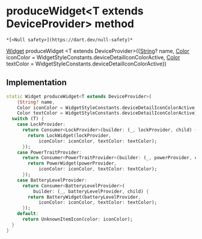 


# produceWidget&lt;T extends DeviceProvider> method




    *[<Null safety>](https://dart.dev/null-safety)*




[Widget](https://api.flutter.dev/flutter/widgets/Widget-class.html) produceWidget
&lt;T extends DeviceProvider>({[String](https://api.flutter.dev/flutter/dart-core/String-class.html)? name, [Color](https://api.flutter.dev/flutter/dart-ui/Color-class.html) iconColor = WidgetStyleConstants.deviceDetailIconColorActive, [Color](https://api.flutter.dev/flutter/dart-ui/Color-class.html) textColor = WidgetStyleConstants.deviceDetailIconColorActive})








## Implementation

```dart
static Widget produceWidget<T extends DeviceProvider>(
    {String? name,
    Color iconColor = WidgetStyleConstants.deviceDetailIconColorActive,
    Color textColor = WidgetStyleConstants.deviceDetailIconColorActive}) {
  switch (T) {
    case LockProvider:
      return Consumer<LockProvider>(builder: (_, lockProvider, child) {
        return LockWidget(lockProvider,
            iconColor: iconColor, textColor: textColor);
      });
    case PowerTraitProvider:
      return Consumer<PowerTraitProvider>(builder: (_, powerProvider, child) {
        return PowerWidget(powerProvider,
            iconColor: iconColor, textColor: textColor);
      });
    case BatteryLevelProvider:
      return Consumer<BatteryLevelProvider>(
          builder: (_, batteryLevelProvider, child) {
        return BatteryWidget(batteryLevelProvider,
            iconColor: iconColor, textColor: textColor);
      });
    default:
      return UnknownItemIcon(color: iconColor);
  }
}
```







